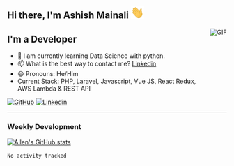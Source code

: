 ## Hi there, I'm Ashish Mainali <img width="30px" src="https://github.com/SatYu26/SatYu26/raw/master/Assets/Hi.gif" />

<img align="right" alt="GIF" height="160px" src="https://octodex.github.com/images/daftpunktocat-guy.gif" />


## I'm a Developer


- 🌱 I am currently learning Data Science with python.
- 📫 What is the best way to contact me? [Linkedin](https://www.linkedin.com/in/mainaliashish/)
- 😄 Pronouns: He/Him
- Current Stack: PHP, Laravel, Javascript, Vue JS, React Redux, AWS Lambda & REST API

[![GitHub](https://img.shields.io/badge/Github-100000?style=for-the-badge&logo=github&logoColor=white)](https://github.com/mainaliashish)
[![Linkedin](https://img.shields.io/badge/Linkedin-0077B5?style=for-the-badge&logo=linkedin&logoColor=white)](https://www.linkedin.com/in/mainaliashish/)


---
### Weekly Development 
[![Allen's GitHub stats](https://github-readme-stats.vercel.app/api?username=mainaliashish)](https://github.com/mainaliashish/github-readme-stats)

<!--START_SECTION:waka-->

```text
No activity tracked
```

<!--END_SECTION:waka-->
<!-- [![Top Langs](https://github-readme-stats.vercel.app/api/top-langs/?username=mainaliashish)](https://github.com/anuraghazra/github-readme-stats)
 -->
